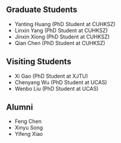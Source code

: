 ## Graduate Students
- Yanting Huang (PhD Student at CUHKSZ)
- Linxin Yang (PhD Student at CUHKSZ)
- Jinxin Xiong (PhD Student at CUHKSZ)
- Qian Chen (PhD Student at CUHKSZ)

## Visiting Students
- Xi Gao (PhD Student at XJTU)
- Chenyang Wu (PhD Student at UCAS)
- Wenbo Liu (PhD Student at UCAS)

## Alumni
- Feng Chen 
- Xinyu Song
- Yifeng Xiao

